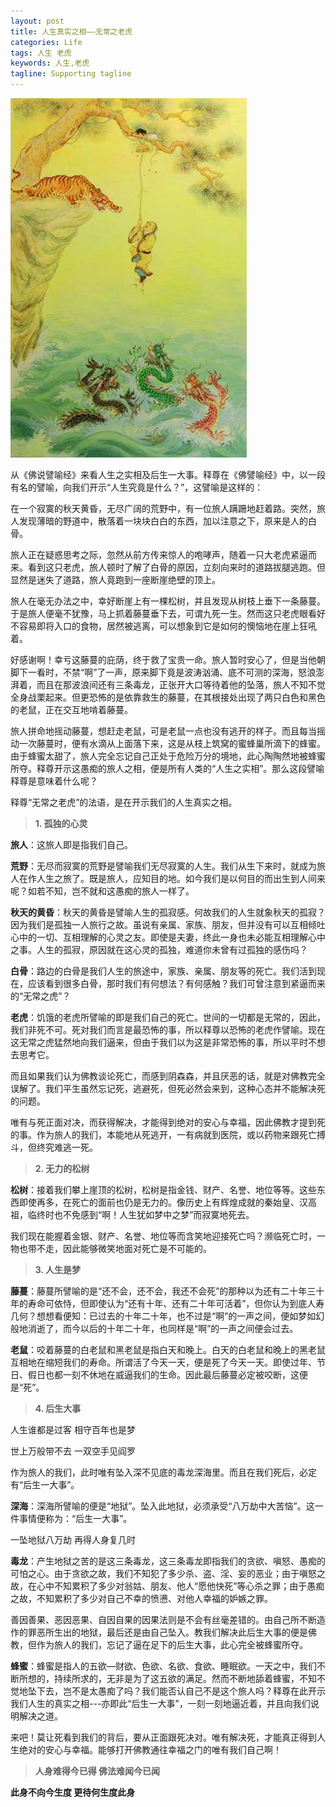 ```yaml
---
layout: post
title: 人生真实之相——无常之老虎
categories: Life
tags: 人生 老虎 
keywords: 人生,老虎
tagline: Supporting tagline
---
```


<img src="/assets/pictures/Life/20150208_Boxcn.jpg">

从《佛说譬喻经》来看人生之实相及后生一大事。释尊在《佛譬喻经》中，以一段有名的譬喻，向我们开示“人生究竟是什么？”，这譬喻是这样的：

在一个寂寞的秋天黄昏，无尽广阔的荒野中，有一位旅人蹒跚地赶着路。突然，旅人发现薄暗的野道中，散落着一块块白白的东西，加以注意之下，原来是人的白骨。

旅人正在疑惑思考之际，忽然从前方传来惊人的咆哮声，随着一只大老虎紧逼而来。看到这只老虎，旅人顿时了解了白骨的原因，立刻向来时的道路拔腿逃跑。但显然是迷失了道路，旅人竟跑到一座断崖绝壁的顶上。

旅人在毫无办法之中，幸好断崖上有一棵松树，并且发现从树枝上垂下一条藤蔓。于是旅人便毫不犹豫，马上抓着藤蔓垂下去，可谓九死一生。然而这只老虎眼看好不容易即将入口的食物，居然被逃离，可以想象到它是如何的懊恼地在崖上狂吼着。

好感谢啊！幸亏这藤蔓的庇荫，终于救了宝贵一命。旅人暂时安心了，但是当他朝脚下一看时，不禁“啊”了一声，原来脚下竟是波涛汹涌、底不可测的深海，怒浪澎湃着，而且在那波浪间还有三条毒龙，正张开大口等待着他的坠落，旅人不知不觉全身战栗起来。但更恐怖的是依靠救生的藤蔓，在其根接处出现了两只白色和黑色的老鼠，正在交互地啃着藤蔓。

旅人拼命地摇动藤蔓，想赶走老鼠，可是老鼠一点也没有逃开的样子。而且每当摇动一次藤蔓时，便有水滴从上面落下来，这是从枝上筑窝的蜜蜂巢所滴下的蜂蜜。由于蜂蜜太甜了，旅人完全忘记自己正处于危险万分的境地，此心陶陶然地被蜂蜜所夺。释尊开示这愚痴的旅人之相，便是所有人类的“人生之实相”。那么这段譬喻释尊是意味着什么呢？

释尊“无常之老虎”的法语，是在开示我们的人生真实之相。


> **1. 孤独的心灵**

**旅人**：这旅人即是指我们自己。

**荒野**：无尽而寂寞的荒野是譬喻我们无尽寂寞的人生。我们从生下来时，就成为旅人在作人生之旅了。既是旅人，应知目的地。如今我们是以何目的而出生到人间来呢？如若不知，岂不就和这愚痴的旅人一样了。

**秋天的黄昏**：秋天的黄昏是譬喻人生的孤寂感。何故我们的人生就象秋天的孤寂？因为我们是孤独一人旅行之故。虽说有亲属、家族、朋友，但并没有可以互相倾吐心中的一切、互相理解的心灵之友。即使是夫妻，终此一身也未必能互相理解心中之事。人生的孤寂，原因就在这心灵的孤独，难道你未曾有过孤独的感伤吗？

**白骨**：路边的白骨是我们人生的旅途中，家族、亲属、朋友等的死亡。我们活到现在，应该看到很多白骨，那时我们有何想法？有何感触？我们可曾注意到紧逼而来的“无常之虎”？

**老虎**：饥饿的老虎所譬喻的即是我们自己的死亡。世间的一切都是无常的，因此，我们非死不可。死对我们而言是最恐怖的事，所以释尊以恐怖的老虎作譬喻。现在这无常之虎猛然地向我们逼来，但由于我们以为这是非常恐怖的事，所以平时不想去思考它。

而且如果我们认为佛教谈论死亡，而感到阴森森，并且厌恶的话，就是对佛教完全误解了。我们平生虽然忘记死，逃避死，但死必然会来到，这种心态并不能解决死的问题。

唯有与死正面对决，而获得解决，才能得到绝对的安心与幸福，因此佛教才提到死的事。作为旅人的我们，本能地从死逃开，一有病就到医院，或以药物来跟死亡搏斗，但终究难逃一死。


> **2. 无力的松树**

**松树**：接着我们攀上崖顶的松树，松树是指金钱、财产、名誉、地位等等。这些东西即使再多，在死亡的面前也仍是无力的。像历史上有辉煌成就的秦始皇、汉高祖，临终时也不免感到“啊！人生犹如梦中之梦”而寂寞地死去。

我们现在能握着金银、财产、名誉、地位等而含笑地迎接死亡吗？濒临死亡时，一物也带不走，因此能够微笑地面对死亡是不可能的。


> **3. 人生是梦**

**藤蔓**：藤蔓所譬喻的是“还不会，还不会，我还不会死”的那种以为还有二十年三十年的寿命可依恃，但即使认为“还有十年、还有二十年可活着”，但你认为到底人寿几何？想想看便知：已过去的十年二十年，也不过是“啊”的一声之间，便如梦如幻般地消逝了，而今以后的十年二十年，也同样是“啊”的一声之间便会过去。

**老鼠**：咬着藤蔓的白老鼠和黑老鼠是指白天和晚上。白天的白老鼠和晚上的黑老鼠互相地在缩短我们的寿命。所谓活了今天一天，便是死了今天一天。即使过年、节日、假日也都一刻不休地在威逼我们的生命。因此最后藤蔓必定被咬断，这便是“死”。


> **4. 后生大事**

人生谁都是过客 相守百年也是梦

世上万般带不去 一双空手见阎罗

作为旅人的我们，此时唯有坠入深不见底的毒龙深海里。而且在我们死后，必定有“后生一大事”。

**深海**：深海所譬喻的便是“地狱”。坠入此地狱，必须承受“八万劫中大苦恼”。这一件事情便称为：“后生一大事”。

一坠地狱八万劫 再得人身复几时

**毒龙**：产生地狱之苦的是这三条毒龙，这三条毒龙即指我们的贪欲、嗔怒、愚痴的可怕之心。由于贪欲之故，我们不知犯了多少杀、盗、淫、妄的恶业；由于嗔怒之故，在心中不知累积了多少对翁姑、朋友、他人“愿他快死”等心杀之罪；由于愚痴之故，不知累积了多少对自己不幸的愤懑、对他人幸福的妒嫉之罪。

善因善果、恶因恶果、自因自果的因果法则是不会有丝毫差错的。由自己所不断造作的罪恶所生出的地狱，最后还是由自己坠入。教我们解决此后生大事的便是佛教，但作为旅人的我们，忘记了逼在足下的后生大事，此心完全被蜂蜜所夺。

**蜂蜜**：蜂蜜是指人的五欲—财欲、色欲、名欲、食欲、睡眠欲。一天之中，我们不断所想的，持续所求的，无非是为了这五欲的满足。然而不断地舔着蜂蜜，不知不觉地坠下去，岂不是太愚痴了吗？我们能否认自己不是这个旅人吗？释尊在此开示我们人生的真实之相---亦即此“后生一大事”，一刻一刻地逼近着，并且向我们说明解决之道。

来吧！莫让死看到我们的背后，要从正面跟死决对。唯有解决死，才能真正得到人生绝对的安心与幸福。能够打开佛教通往幸福之门的唯有我们自己啊！


> **人身难得今已得 佛法难闻今已闻**
> 
**此身不向今生度 更待何生度此身**